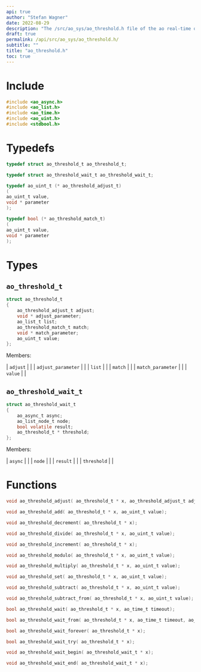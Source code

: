 ```yaml
---
api: true
author: "Stefan Wagner"
date: 2022-08-29
description: "The /src/ao_sys/ao_threshold.h file of the ao real-time operating system."
draft: true
permalink: /api/src/ao_sys/ao_threshold.h/
subtitle: ""
title: "ao_threshold.h"
toc: true
---
```


# Include

```c
#include <ao_async.h>
#include <ao_list.h>
#include <ao_time.h>
#include <ao_uint.h>
#include <stdbool.h>
```

# Typedefs

```c
typedef struct ao_threshold_t ao_threshold_t;
```

```c
typedef struct ao_threshold_wait_t ao_threshold_wait_t;
```

```c
typedef ao_uint_t (* ao_threshold_adjust_t)
(
ao_uint_t value,
void * parameter
);
```

```c
typedef bool (* ao_threshold_match_t)
(
ao_uint_t value,
void * parameter
);
```

# Types

## `ao_threshold_t`

```c
struct ao_threshold_t
{
    ao_threshold_adjust_t adjust;
    void * adjust_parameter;
    ao_list_t list;
    ao_threshold_match_t match;
    void * match_parameter;
    ao_uint_t value;
};
```

Members:

| `adjust` | |
| `adjust_parameter` | |
| `list` | |
| `match` | |
| `match_parameter` | |
| `value` | |

## `ao_threshold_wait_t`

```c
struct ao_threshold_wait_t
{
    ao_async_t async;
    ao_list_node_t node;
    bool volatile result;
    ao_threshold_t * threshold;
};
```

Members:

| `async` | |
| `node` | |
| `result` | |
| `threshold` | |

# Functions

```c
void ao_threshold_adjust( ao_threshold_t * x, ao_threshold_adjust_t adjust, void * adjust_parameter);
```

```c
void ao_threshold_add( ao_threshold_t * x, ao_uint_t value);
```

```c
void ao_threshold_decrement( ao_threshold_t * x);
```

```c
void ao_threshold_divide( ao_threshold_t * x, ao_uint_t value);
```

```c
void ao_threshold_increment( ao_threshold_t * x);
```

```c
void ao_threshold_modulo( ao_threshold_t * x, ao_uint_t value);
```

```c
void ao_threshold_multiply( ao_threshold_t * x, ao_uint_t value);
```

```c
void ao_threshold_set( ao_threshold_t * x, ao_uint_t value);
```

```c
void ao_threshold_subtract( ao_threshold_t * x, ao_uint_t value);
```

```c
void ao_threshold_subtract_from( ao_threshold_t * x, ao_uint_t value);
```

```c
bool ao_threshold_wait( ao_threshold_t * x, ao_time_t timeout);
```

```c
bool ao_threshold_wait_from( ao_threshold_t * x, ao_time_t timeout, ao_time_t beginning);
```

```c
bool ao_threshold_wait_forever( ao_threshold_t * x);
```

```c
bool ao_threshold_wait_try( ao_threshold_t * x);
```

```c
void ao_threshold_wait_begin( ao_threshold_wait_t * x);
```

```c
void ao_threshold_wait_end( ao_threshold_wait_t * x);
```

